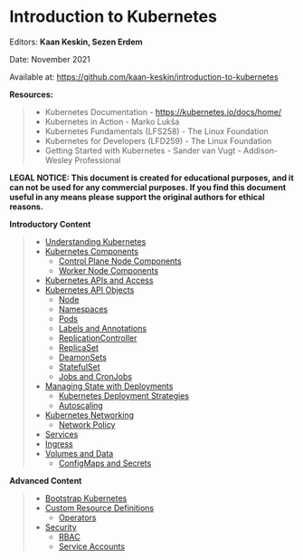 # Introduction to Kubernetes

Editors: **Kaan Keskin, Sezen Erdem**

Date: November 2021

Available at: https://github.com/kaan-keskin/introduction-to-kubernetes

**Resources:**

> - Kubernetes Documentation - https://kubernetes.io/docs/home/
> - Kubernetes in Action - Marko Lukša 
> - Kubernetes Fundamentals (LFS258) - The Linux Foundation
> - Kubernetes for Developers (LFD259) - The Linux Foundation
> - Getting Started with Kubernetes - Sander van Vugt - Addison-Wesley Professional

**LEGAL NOTICE: This document is created for educational purposes, and it can not be used for any commercial purposes. If you find this document useful in any means please support the original authors for ethical reasons.** 


**Introductory Content**

> - [Understanding Kubernetes](UnderstandingKubernetes.md)
> - [Kubernetes Components](KubernetesComponents.md)
>   - [Control Plane Node Components](ControlPlaneNodeComponents.md)
>   - [Worker Node Components](WorkerNodeComponents.md)
> - [Kubernetes APIs and Access](KubernetesAPIsAndAccess.md)
> - [Kubernetes API Objects](KubernetesAPIObjects.md)
>   - [Node](Node.md)
>   - [Namespaces](Namespaces.md)
>   - [Pods](Pods.md)
>   - [Labels and Annotations](LabelsAndAnnotations.md)
>   - [ReplicationController](ReplicationController.md)
>   - [ReplicaSet](ReplicaSet.md)
>   - [DeamonSets](DeamonSets.md)
>   - [StatefulSet](StatefulSet.md)
>   - [Jobs and CronJobs](JobsAndCronJobs.md)
> - [Managing State with Deployments](ManagingStateWithDeployments.md)
>   - [Kubernetes Deployment Strategies](KubernetesDeploymentStrategies.md)
>   - [Autoscaling](Autoscaling.md)
> - [Kubernetes Networking](KubernetesNetworking.md)
>   - [Network Policy](NetworkPolicy.md)
> - [Services](Services.md)
> - [Ingress](Ingress.md)
> - [Volumes and Data](VolumesAndData.md)
>   - [ConfigMaps and Secrets](ConfigMapsAndSecrets.md)


**Advanced Content**

> - [Bootstrap Kubernetes](BootstrapKubernetes.md)
> - [Custom Resource Definitions](CustomResourceDefinitions.yaml)
>   - [Operators](Operators.md)
> - [Security](Security.md)
>   - [RBAC](RBAC.md)
>   - [Service Accounts](ServiceAccounts.md)
